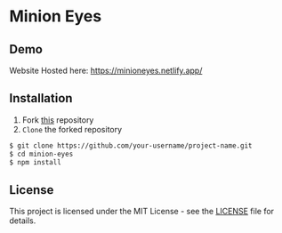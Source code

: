 # Minion Eyes

## Demo 

Website Hosted here: https://minioneyes.netlify.app/ 

## Installation

1. Fork [this](https://github.com/developerroshank/minion-eyes/tree/main/minioneyes) repository 
2. `Clone` the forked repository

```bash
$ git clone https://github.com/your-username/project-name.git
$ cd minion-eyes 
$ npm install 
```

## License 

This project is licensed under the MIT License - see the [LICENSE](https://github.com/developerroshank/minion-eyes?tab=MIT-1-ov-file) file for details.
